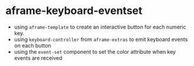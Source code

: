 # aframe-keyboard-eventset

- using `aframe-template` to create an interactive button for each numeric key.
- using `keyboard-controller` from `aframe-extras`  to emit keyboard events on each button
- using the `event-set` component to set the color attribute when key events are received
